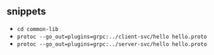 ## snippets
- `cd common-lib`
- `protoc --go_out=plugins=grpc:../client-svc/hello hello.proto`
- `protoc --go_out=plugins=grpc:../server-svc/hello hello.proto`

